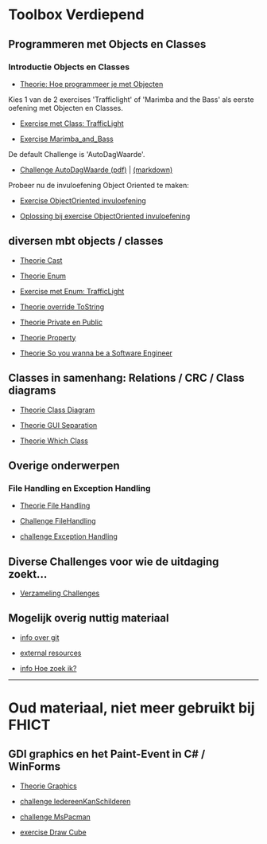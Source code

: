 # Toolbox Verdiepend

## Programmeren met Objects en Classes

### Introductie Objects en Classes

+ [Theorie: Hoe programmeer je met Objecten](theorie_Class.pdf)

Kies 1 van de 2 exercises 'Trafficlight' of 'Marimba and the Bass'
als eerste oefening met Objecten en Classes.

+ [Exercise met Class: TrafficLight](exercise_Class_TrafficLight.pdf)

+ [Exercise Marimba_and_Bass](exercise_Marimba_and_Bass.pdf)

De default Challenge is 'AutoDagWaarde'.

+ [Challenge AutoDagWaarde (pdf)](challenges/challenge_AutoDagWaarde.pdf)
|
[(markdown)](challenges/challenge_AutoDagWaarde)

Probeer nu de invuloefening Object Oriented te maken:

+ [Exercise ObjectOriented invuloefening](exerciseObjectOrientedOefening.pdf)

+ [Oplossing bij exercise ObjectOriented invuloefening](solutionObjectOrientedOefening.pdf)




## diversen mbt objects / classes

+ [Theorie Cast](theorie_Cast.pdf)

+ [Theorie Enum](theorie_Enum.pdf)

+ [Exercise met Enum: TrafficLight](exercise_Enum_TrafficLight.pdf)

+ [Theorie override ToString](theorie_OverrideToString.pdf)

+ [Theorie Private en Public](theorie_PrivatePublic.pdf)

+ [Theorie Property](theorie_Property.pdf)

+ [Theorie So you wanna be a Software Engineer](theorie_AdvancedSoftwareEngineering.pdf)




## Classes in samenhang: Relations / CRC / Class diagrams

+ [Theorie Class Diagram](theorie_ClassDiagram.pdf)

+ [Theorie GUI Separation](theorie_GuiSeparation.pdf)

+ [Theorie Which Class](theorie_WhichClass.pdf)


## Overige onderwerpen


### File Handling en Exception Handling

+ [Theorie File Handling](theorie_FileHandling.pdf)

+ [Challenge FileHandling](challenges/challengeFileHandling.pdf)

+ [challenge Exception Handling](challenges/challengeExceptionHandling.pdf)





## Diverse Challenges voor wie de uitdaging zoekt...

+ [Verzameling Challenges](challenges)


## Mogelijk overig nuttig materiaal

+ [info over git](https://stasemsoft.github.io/softwarematerial/docs/process/infoENGit.pdf)

+ [external resources](https://stasemsoft.github.io/softwarematerial/docs/process/infoExternalResources.pdf)

+ [info Hoe zoek ik?](https://stasemsoft.github.io/softwarematerial/docs/process/infoProgrammerSearchScheme.pdf)



---

# Oud materiaal, niet meer gebruikt bij FHICT


## GDI graphics en het Paint-Event in C# / WinForms

+ [Theorie Graphics](theorie_Graphics.pdf)

+ [challenge IedereenKanSchilderen](challenges/challengeIedereenKanSchilderen.pdf)

+ [challenge MsPacman](challenges/challengeMsPacman.pdf)

+ [exercise Draw Cube](challenges/challengeCube.pdf)

